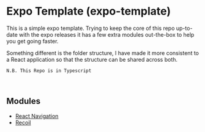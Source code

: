 # Expo Template (expo-template)
This is a simple expo template. Trying to keep the core of this repo up-to-date with the expo releases it has a few extra modules out-the-box to help you get going faster.

Something different is the folder structure, I have made it more consistent to a React application so that the structure can be shared across both.

`N.B. This Repo is in Typescript`

<br />

## Modules
- [React Navigation](https://reactnavigation.org/)
- [Recoil](https://recoiljs.org/)